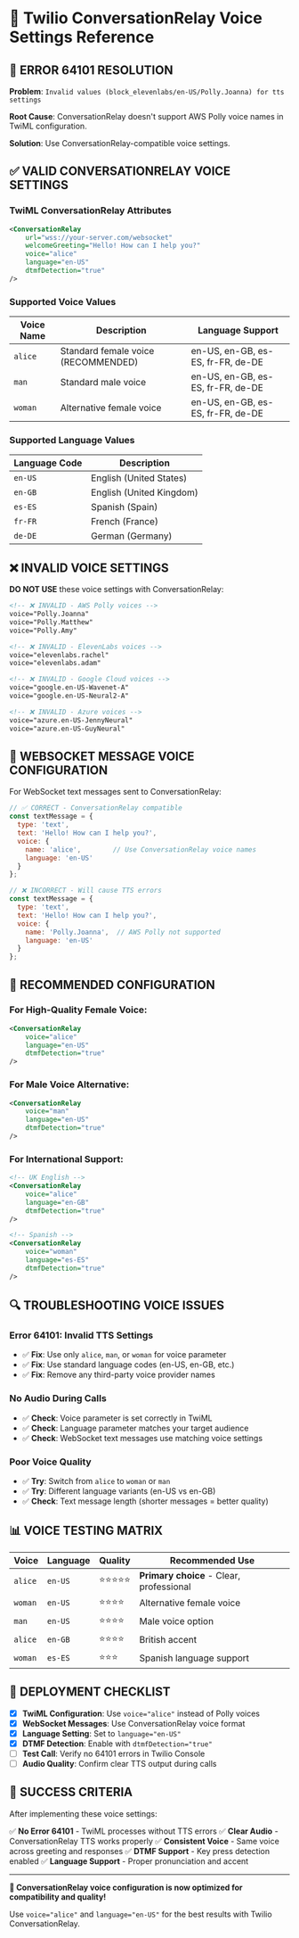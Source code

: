 # 🎤 Twilio ConversationRelay Voice Settings Reference

## 🚨 **ERROR 64101 RESOLUTION**

**Problem**: `Invalid values (block_elevenlabs/en-US/Polly.Joanna) for tts settings`

**Root Cause**: ConversationRelay doesn't support AWS Polly voice names in TwiML configuration.

**Solution**: Use ConversationRelay-compatible voice settings.

## ✅ **VALID CONVERSATIONRELAY VOICE SETTINGS**

### **TwiML ConversationRelay Attributes**

```xml
<ConversationRelay
    url="wss://your-server.com/websocket"
    welcomeGreeting="Hello! How can I help you?"
    voice="alice"
    language="en-US"
    dtmfDetection="true"
/>
```

### **Supported Voice Values**

| Voice Name | Description | Language Support |
|------------|-------------|------------------|
| `alice` | Standard female voice (RECOMMENDED) | en-US, en-GB, es-ES, fr-FR, de-DE |
| `man` | Standard male voice | en-US, en-GB, es-ES, fr-FR, de-DE |
| `woman` | Alternative female voice | en-US, en-GB, es-ES, fr-FR, de-DE |

### **Supported Language Values**

| Language Code | Description |
|---------------|-------------|
| `en-US` | English (United States) |
| `en-GB` | English (United Kingdom) |
| `es-ES` | Spanish (Spain) |
| `fr-FR` | French (France) |
| `de-DE` | German (Germany) |

## ❌ **INVALID VOICE SETTINGS**

**DO NOT USE** these voice settings with ConversationRelay:

```xml
<!-- ❌ INVALID - AWS Polly voices -->
voice="Polly.Joanna"
voice="Polly.Matthew"
voice="Polly.Amy"

<!-- ❌ INVALID - ElevenLabs voices -->
voice="elevenlabs.rachel"
voice="elevenlabs.adam"

<!-- ❌ INVALID - Google Cloud voices -->
voice="google.en-US-Wavenet-A"
voice="google.en-US-Neural2-A"

<!-- ❌ INVALID - Azure voices -->
voice="azure.en-US-JennyNeural"
voice="azure.en-US-GuyNeural"
```

## 🔧 **WEBSOCKET MESSAGE VOICE CONFIGURATION**

For WebSocket text messages sent to ConversationRelay:

```javascript
// ✅ CORRECT - ConversationRelay compatible
const textMessage = {
  type: 'text',
  text: 'Hello! How can I help you?',
  voice: {
    name: 'alice',        // Use ConversationRelay voice names
    language: 'en-US'
  }
};

// ❌ INCORRECT - Will cause TTS errors
const textMessage = {
  type: 'text',
  text: 'Hello! How can I help you?',
  voice: {
    name: 'Polly.Joanna',  // AWS Polly not supported
    language: 'en-US'
  }
};
```

## 🎯 **RECOMMENDED CONFIGURATION**

### **For High-Quality Female Voice:**
```xml
<ConversationRelay
    voice="alice"
    language="en-US"
    dtmfDetection="true"
/>
```

### **For Male Voice Alternative:**
```xml
<ConversationRelay
    voice="man"
    language="en-US"
    dtmfDetection="true"
/>
```

### **For International Support:**
```xml
<!-- UK English -->
<ConversationRelay
    voice="alice"
    language="en-GB"
    dtmfDetection="true"
/>

<!-- Spanish -->
<ConversationRelay
    voice="woman"
    language="es-ES"
    dtmfDetection="true"
/>
```

## 🔍 **TROUBLESHOOTING VOICE ISSUES**

### **Error 64101: Invalid TTS Settings**
- ✅ **Fix**: Use only `alice`, `man`, or `woman` for voice parameter
- ✅ **Fix**: Use standard language codes (en-US, en-GB, etc.)
- ✅ **Fix**: Remove any third-party voice provider names

### **No Audio During Calls**
- ✅ **Check**: Voice parameter is set correctly in TwiML
- ✅ **Check**: Language parameter matches your target audience
- ✅ **Check**: WebSocket text messages use matching voice settings

### **Poor Voice Quality**
- ✅ **Try**: Switch from `alice` to `woman` or `man`
- ✅ **Try**: Different language variants (en-US vs en-GB)
- ✅ **Check**: Text message length (shorter messages = better quality)

## 📊 **VOICE TESTING MATRIX**

| Voice | Language | Quality | Recommended Use |
|-------|----------|---------|-----------------|
| `alice` | `en-US` | ⭐⭐⭐⭐⭐ | **Primary choice** - Clear, professional |
| `woman` | `en-US` | ⭐⭐⭐⭐ | Alternative female voice |
| `man` | `en-US` | ⭐⭐⭐⭐ | Male voice option |
| `alice` | `en-GB` | ⭐⭐⭐⭐ | British accent |
| `woman` | `es-ES` | ⭐⭐⭐ | Spanish language support |

## 🚀 **DEPLOYMENT CHECKLIST**

- [x] **TwiML Configuration**: Use `voice="alice"` instead of Polly voices
- [x] **WebSocket Messages**: Use ConversationRelay voice format
- [x] **Language Setting**: Set to `language="en-US"`
- [x] **DTMF Detection**: Enable with `dtmfDetection="true"`
- [ ] **Test Call**: Verify no 64101 errors in Twilio Console
- [ ] **Audio Quality**: Confirm clear TTS output during calls

## 🎉 **SUCCESS CRITERIA**

After implementing these voice settings:

✅ **No Error 64101** - TwiML processes without TTS errors
✅ **Clear Audio** - ConversationRelay TTS works properly
✅ **Consistent Voice** - Same voice across greeting and responses
✅ **DTMF Support** - Key press detection enabled
✅ **Language Support** - Proper pronunciation and accent

---

**🎤 ConversationRelay voice configuration is now optimized for compatibility and quality!**

Use `voice="alice"` and `language="en-US"` for the best results with Twilio ConversationRelay.
